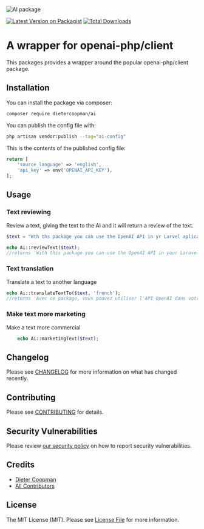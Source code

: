 ![AI package](https://banners.beyondco.de/AI.png?theme=light&packageManager=composer+require&packageName=dietercoopman%2Fai&pattern=architect&style=style_1&description=A+wrapper+for+openai-php%2Fclient&md=1&showWatermark=0&fontSize=100px&images=code)

[![Latest Version on Packagist](https://img.shields.io/packagist/v/dietercoopman/ai.svg?style=flat-square)](https://packagist.org/packages/dietercoopman/ai)
[![Total Downloads](https://img.shields.io/packagist/dt/dietercoopman/ai.svg?style=flat-square)](https://packagist.org/packages/dietercoopman/ai)

# A wrapper for openai-php/client

This packages provides a wrapper around the popular openai-php/client package.  

## Installation

You can install the package via composer:

```bash
composer require dietercoopman/ai
```

You can publish the config file with:

```bash
php artisan vendor:publish --tag="ai-config"
```

This is the contents of the published config file:

```php
return [
    'source_language' => 'english',
    'api_key' => env('OPENAI_API_KEY'),
];
```

## Usage

### Text reviewing 

Review a text, giving the text to the AI and it will return a review of the text.

```php
$text = "Wth ths package you can use the OpenAI API in yr Larvel aplicaton.";

echo Ai::reviewText($text);
//returns 'With this package you can use the OpenAI API in your Laravel application.'
```

### Text translation 

Translate a text to another language

```php
echo Ai::translateTextTo($text, 'french');
//returns 'Avec ce package, vous pouvez utiliser l'API OpenAI dans votre application Laravel.'
```

### Make text more marketing

Make a text more commercial

```php
    echo Ai::marketingText($text);
```

## Changelog

Please see [CHANGELOG](CHANGELOG.md) for more information on what has changed recently.

## Contributing

Please see [CONTRIBUTING](CONTRIBUTING.md) for details.

## Security Vulnerabilities

Please review [our security policy](../../security/policy) on how to report security vulnerabilities.

## Credits

- [Dieter Coopman](https://github.com/dietercoopman)
- [All Contributors](../../contributors)

## License

The MIT License (MIT). Please see [License File](LICENSE.md) for more information.
